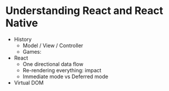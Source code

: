 # Understanding React and React Native

- History
  - Model / View / Controller
  - Games: 
- React 
  - One directional data flow
  - Re-rendering everything: impact
  - Immediate mode vs Deferred mode
- Virtual DOM 